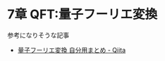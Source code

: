# 7章 QFT:量子フーリエ変換

参考になりそうな記事

- [量子フーリエ変換 自分用まとめ - Qiita](https://qiita.com/N-H-Shimada/items/335580d208b6126f4c88)
